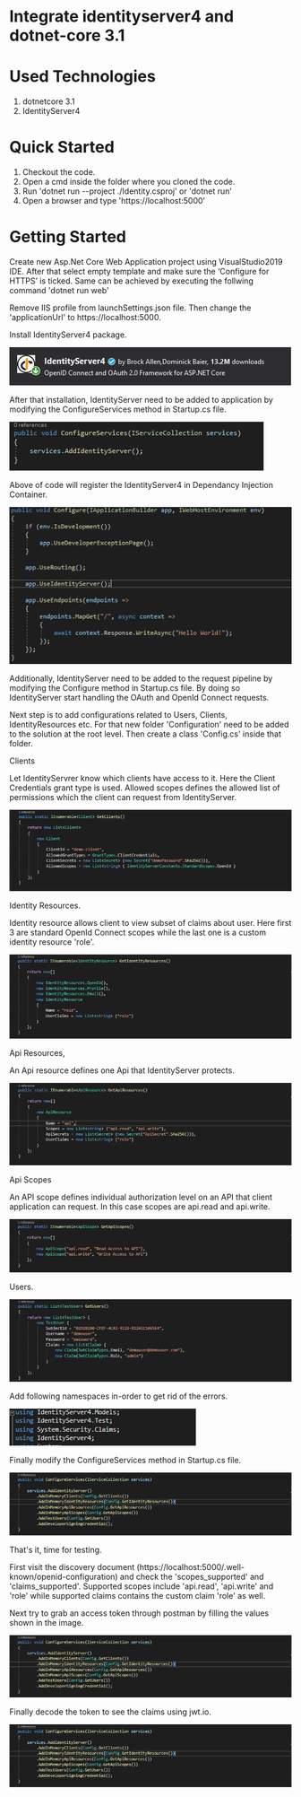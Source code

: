 # Integrate identityserver4 and dotnet-core 3.1

# Used Technologies

1. dotnetcore 3.1
2. IdentityServer4

# Quick Started

1. Checkout the code.
2. Open a cmd inside the folder where you cloned the code.
3. Run 'dotnet run --project ./Identity.csproj' or 'dotnet run'
4. Open a browser and type 'https://localhost:5000'

# Getting Started

Create new Asp.Net Core Web Application project using VisualStudio2019 IDE. After that select empty template and make sure the ‘Configure for HTTPS’ is ticked. 
Same can be achieved by executing the follwing command 'dotnet run web'

Remove IIS profile from launchSettings.json file. Then change the 'applicationUrl' to https://localhost:5000.

Install IdentityServer4 package.

![idebtity-server-4](./images/identityserver4.PNG)

After that installation, IdentityServer need to be added to application by modifying the ConfigureServices method in Startup.cs file.

![configure-service](./images/configureservice.PNG)

Above of code will register the IdentityServer4 in Dependancy Injection Container.

![configure](./images/configure.PNG)

Additionally, IdentityServer need to be added to the request pipeline by modifying the Configure method in Startup.cs file. By doing so IdentityServer start handling the OAuth and OpenId Connect requests.

Next step is to add configurations related to Users, Clients, IdentityResources etc. For that new folder 'Configuration' need to be added to the solution at the root level. Then create a class 'Config.cs' inside that folder.

Clients

Let IdentityServrer know which clients have access to it. Here the Client Credentials grant type is used. Allowed scopes defines the allowed list of permissions which the client can request from IdentityServer.

![client](./images/client.PNG)

Identity Resources.

Identity resource allows client to view subset of claims about user. Here first 3 are standard OpenId Connect scopes while the last one is a custom identity resource 'role'.

![identity-resource](./images/identity-resource.PNG)

Api Resources,

An Api resource defines one Api that IdentityServer protects.

![api-resources](./images/api-resources.PNG)

Api Scopes

An API scope defines individual authorization level on an API that client application can request. In this case scopes are api.read and api.write.

![scopes](./images/scopes.PNG)

Users.

![users](./images/users.PNG)

Add following namespaces in-order to get rid of the errors.

![using](./images/using-config.cs.PNG)

Finally modify the ConfigureServices method in Startup.cs file.

![configureservice-v2](./images/configureservice-v2.PNG)

That's it, time for testing.

First visit the discovery document (https://localhost:5000/.well-known/openid-configuration) and check the 'scopes_supported' and 'claims_supported'. Supported scopes include 'api.read', 'api.write' and 'role' while supported claims contains the custom claim 'role' as well.

Next try to grab an access token through postman by filling the values shown in the image. 

![postman](./images/configureservice-v2.PNG)

Finally decode the token to see the claims using jwt.io.

![jwt](./images/configureservice-v2.PNG)


